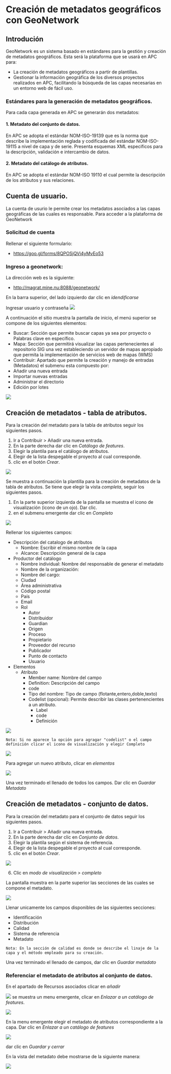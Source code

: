 # Creación de metadatos geográficos con GeoNetwork

## Introdución
GeoNetwork es un sistema basado en estándares para la gestión y creación de metadatos geográficos. Esta será la plataforma que se usará en APC para:

- La creación de metadatos geográficos a partir de plantillas.
- Gestionar la información geográfica de los diversos proyectos realizados en APC, facilitando la búsqueda de las capas necesarias en un entorno web de fácil uso.


### Estándares para la generación de metadatos geográficos.

Para cada capa generada en APC se generarán dos metadatos:

#### 1. Metadato del conjunto de datos.
En APC se adopta el estándar NOM-ISO-19139 que es la norma que describe la implementación reglada y codificada del estándar NOM-ISO-19115 a nivel de capa y de serie. Presenta esquemas XML especificos para la descripción, validación e intercambio de datos.

#### 2. Metadato del catálogo de atributos.
En APC se adopta el estándar NOM-ISO 19110 el cual permite la descripción de los atributos y sus relaciones.

## Cuenta de usuario.
La cuenta de usurio le permite crear los metadatos asociados a las capas geográficas
de las cuales es responsable.
Para acceder a la plataforma de GeoNetwork

### Solicitud de cuenta

Rellenar el siguiente formulario:
- https://goo.gl/forms/8QPOSjQVi4yMvEo53

### Ingreso a geonetwork:

La dirección web es la siguiente:
  - http://magrat.mine.nu:8088/geonetwork/
  
En la barra superior, del lado izquierdo dar clic en *idendificarse*

Ingresar usuario y contraseña
![](ingresar.png)

A continuación el sitio muestra la pantalla de inicio, el menú superior
se compone de los siguientes elementos:
 - Buscar: Sección que permite buscar capas ya sea por proyecto o Palabras
 clave en específico.
 - Mapa: Sección que permitirá visualizar las capas pertenecientes al
 repositorio SIG una vez estableciendo un servidor de mapas apropiado
 que permita la implementación de servicios web de mapas (WMS)
 - Contribuir: Apartado que permite la creación y manejo de entradas (Metadatos)
 el submenu esta compuesto por:
  - Añadir una nueva entrada
  - Importar nuevas entradas
  - Administrar el directorio
  - Edición por lotes

 ![](pantalla_inicio.png)

## Creación de metadatos - tabla de atributos.

Para la creación del metadato para la tabla de atributos seguir los siguientes
pasos.

1. Ir a Contribuir > Añadir una nueva entrada.
2. En la parte derecha dar clic en *Catálogo de features*.
3. Elegir la plantila para el catálogo de atributos.
4. Elegir de la lista despegable el proyecto al cual corresponde.
5. clic en el botón *Crear*.


 ![](crear_cat.png)

Se muestra a continuación la plantilla para la creación de metadatos de la tabla de atributos.
Se tiene que elegir la vista *completa*, seguir los siguientes pasos.
1. En la parte superior izquierda de la pantalla se muestra el icono de visualización (icono de un ojo). Dar clic.
2. en el submenu emergente dar clic en *Completo*

![](p_atributos01.png)

Rellenar los siguientes campos:
- Descripción del catalogo de atributos
  - Nombre: Escribir el mismo nombre de la capa
  - Alcance: Descripción general de la capa
- Productor del catálogo
  - Nombre individual: Nombre del responsable de generar el metadato
  - Nombre de la organización:
  - Nombre del cargo:
  - Ciudad
  - Área administrativa
  - Código postal
  - País
  - Email
  - Rol
    - Autor
    - Distribuidor
    - Guardian
    - Origen
    - Proceso
    - Propietario
    - Proveedor del recurso
    - Publicador
    - Punto de contacto
    - Usuario
- Elementos
  - Atributo
    - Member name: Nombre del campo
    - Definition: Descripción del campo
    - code
    - Tipo del nombre: Tipo de campo (flotante,entero,doble,texto)
    - Codelist (opcional): Permite describir las clases pertenencientes a un atributo.
      - Label
      - code
      - Definición

![](codelist.png)

  ```
  Nota: Si no aparece la opción para agragar "codelist" o el campo definición clicar el icono de visualización y elegir Completo
  ```

![](codelist01.png)

Para agregar un nuevo atributo, clicar en *elementos*

![](agr_atributo.png)

Una vez terminado el llenado de todos los campos. Dar clic en *Guardar Metadato*

## Creación de metadatos - conjunto de datos.

Para la creación del metadato para el conjunto de datos seguir los siguientes
pasos.

1. Ir a Contribuir > Añadir una nueva entrada.
2. En la parte derecha dar clic en *Conjunto de datos*.
3. Elegir la plantila según el sistema de referencia.
4. Elegir de la lista despegable el proyecto al cual corresponde.
5. clic en el botón *Crear*.


![](conjuntodatos.png)

6. Clic en *modo de visualización > completo*

La pantalla muestra en la parte superior las secciones de las cuales se compone el metadato.

![](completo_conjuntodatos.png)

Llenar unicamente los campos disponibles de las siguientes secciones:

- Identificación
- Distribución
- Calidad
- Sistema de referencia
- Metadato

```
Nota: En la sección de calidad es donde se describe el linaje de la capa y el método empleado para su creación.

```
Una vez terminado el llenado de campos, dar clic en *Guardar metadato*

### Referenciar el metadato de atributos al conjunto de datos.

En el apartado de Recursos asociados clicar en *añadir*

![](ad_matrib.png)
se muestra un menu emergente, clicar en  *Enlazar a un catálogo de features*.

![](ad_matrib_1.png)

En la menu emergente elegir el metadato de atributos correspondiente a la capa. Dar clic en *Enlazar a un catálogo de features*

![](ad_matrib_2.png)


dar clic en *Guardar y cerrar*

En la vista del metadato debe mostrarse de la siguiente manera:

![](ad_matrib_3.png)
